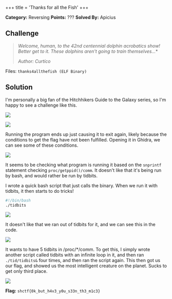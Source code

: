 +++
title = 'Thanks for all the Fish'
+++

**Category:** Reversing
**Points:** ???
**Solved By:** Apicius

## Challenge
> *Welcome, human, to the 42nd centennial dolphin acrobatics show! Better get to it. These dolphins aren't going to train themselves...**
>
>
>*Author: Curtíco*

Files: `thanks4allthefish (ELF Binary)`

## Solution

I'm personally a big fan of the Hitchhikers Guide to the Galaxy series, so I'm happy to see a challenge like this.

![](hitchhikersguidetothegalaxy-dolphin.gif)

![](dolphins1.png)

Running the program ends up just causing it to exit again, likely because the conditions to get the flag have not been fulfilled. Opening it in Ghidra, we can see some of these conditions.

![](dolphinsmain.png)

It seems to be checking what program is running it based on the `snprintf` statement checking `proc/getppid()/comm`. It doesn't like that it's being run by bash, and would rather be run by tidbits.

I wrote a quick bash script that just calls the binary. When we run it with tidbits, it then starts to do tricks! 

```bash
#!/bin/bash
./tidbits
```

![](dolphins2.png)

It doesn't like that we ran out of tidbits for it, and we can see this in the code.

![](dolphinstreats.png)

It wants to have 5 tidbits in /proc/\*/comm. To get this, I simply wrote another script called tidbits with an infinite loop in it, and then ran `./tid/tidbits&` four times, and then ran the script again. This then got us our flag, and showed us the most intelligent creature on the planet. Sucks to get only third place.

![](dolphins4.png)

**Flag:** `shctf{0k_but_h4v3_y0u_s33n_th3_m1c3}`

